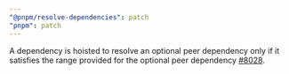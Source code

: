 ```yaml
---
"@pnpm/resolve-dependencies": patch
"pnpm": patch
---
```


A dependency is hoisted to resolve an optional peer dependency only if it satisfies the range provided for the optional peer dependency [#8028](https://github.com/pnpm/pnpm/pull/8028).
